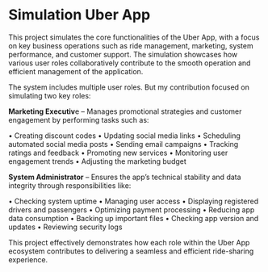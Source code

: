 # Simulation Uber App

This project simulates the core functionalities of the Uber App, with a focus on key business operations such as ride management, marketing, system performance, and customer support. The simulation showcases how various user roles collaboratively contribute to the smooth operation and efficient management of the application.

The system includes multiple user roles. But my contribution focused on simulating two key roles:

**Marketing Executiv**e – Manages promotional strategies and customer engagement by performing tasks such as:

• Creating discount codes
• Updating social media links
• Scheduling automated social media posts
• Sending email campaigns
• Tracking ratings and feedback
• Promoting new services
• Monitoring user engagement trends
• Adjusting the marketing budget

**System Administrator** – Ensures the app’s technical stability and data integrity through responsibilities like:

• Checking system uptime
• Managing user access
• Displaying registered drivers and passengers
• Optimizing payment processing
• Reducing app data consumption
• Backing up important files
• Checking app version and updates
• Reviewing security logs

This project effectively demonstrates how each role within the Uber App ecosystem contributes to delivering a seamless and efficient ride-sharing experience.

